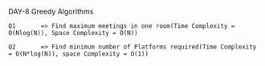 DAY-8  Greedy Algorithms

    Q1       => Find maximum meetings in one room(Time Complexity = O(Nlog(N)), Space Complexity = O(N))
    
    Q2       => Find minimum number of Platforms required(Time Complexity = O(N*log(N)), space Complexity = O(1))